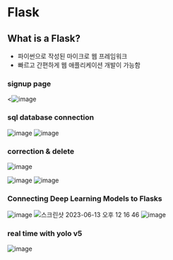 # Flask
## What is a Flask?
- 파이썬으로 작성된 마이크로 웹 프레임워크
- 빠르고 간편하게 웹 애플리케이션 개발이 가능함

### signup page
<![image](https://github.com/Yu-Miri/Flask/assets/121469490/4d5ff90e-67d9-49e2-96ee-61cdbcd51eec)

### sql database connection
![image](https://github.com/Yu-Miri/Flask/assets/121469490/eb1f8d1c-b9b8-4fba-a2bf-951896fa0da5)
![image](https://github.com/Yu-Miri/Flask/assets/121469490/ee2d2e49-ab3f-4111-99b4-bcbd990fdc37)

### correction & delete
![image](https://github.com/Yu-Miri/Flask/assets/121469490/74f0f79b-5572-4bc0-bdba-1650bf075f74)

![image](https://github.com/Yu-Miri/Flask/assets/121469490/68bd3797-6dc0-44ae-9a53-c57016ae08ef)
![image](https://github.com/Yu-Miri/Flask/assets/121469490/0a12230e-36c0-4cbe-8f0c-67518ca714f6)

### Connecting Deep Learning Models to Flasks
![image](https://github.com/Yu-Miri/Flask1/assets/121469490/bcc233b5-93da-499d-9501-dca7a860ec88)
![스크린샷 2023-06-13 오후 12 16 46](https://github.com/Yu-Miri/Flask1/assets/121469490/88501113-3940-4d4d-840c-07c7c759db58)
![image](https://github.com/Yu-Miri/Flask1/assets/121469490/43a8c1e4-7bf5-4ef4-b7f5-c3c34cf0c088)


### real time with yolo v5
![image](https://github.com/Yu-Miri/Flask1/assets/121469490/f41127ba-0a08-46a2-97e7-96930b2c5e20)
